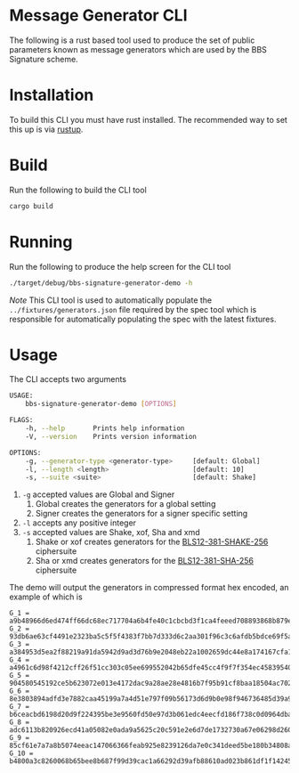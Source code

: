 # Message Generator CLI

The following is a rust based tool used to produce the set of public parameters known as message generators which are used by the BBS Signature scheme.

# Installation

To build this CLI you must have rust installed. The recommended way to set this up is via [rustup](https://www.rust-lang.org/tools/install).

# Build

Run the following to build the CLI tool

```bash
cargo build
```

# Running

Run the following to produce the help screen for the CLI tool

```bash
./target/debug/bbs-signature-generator-demo -h
```

*Note* This CLI tool is used to automatically populate the `../fixtures/generators.json` file required by the spec tool which is responsible for automatically populating the spec with the latest fixtures.

# Usage

The CLI accepts two arguments

```bash
USAGE:
    bbs-signature-generator-demo [OPTIONS]

FLAGS:
    -h, --help       Prints help information
    -V, --version    Prints version information

OPTIONS:
    -g, --generator-type <generator-type>     [default: Global]
    -l, --length <length>                     [default: 10]
    -s, --suite <suite>                       [default: Shake]
```

1. `-g` accepted values are Global and Signer
   1. Global creates the generators for a global setting
   2. Signer creates the generators for a signer specific setting
2. `-l` accepts any positive integer
3. `-s` accepted values are Shake, xof, Sha and xmd
   1. Shake or xof creates generators for the [BLS12-381-SHAKE-256](https://identity.foundation/bbs-signature/draft-irtf-cfrg-bbs-signatures.html#name-bls12-381-shake-256) ciphersuite
   2. Sha or xmd creates generators for the [BLS12-381-SHA-256](https://identity.foundation/bbs-signature/draft-irtf-cfrg-bbs-signatures.html#name-bls12-381-sha-256) ciphersuite

The demo will output the generators in compressed format hex encoded, an example of which is

```
G_1 = a9b48966d6ed474ff66dc68ec717704a6b4fe40c1cbcbd3f1ca4feeed708893868b879e1d2d3ee0af1cca5fa35c28dcd
G_2 = 93db6ae63cf4491e2323ba5c5f5f4383f7bb7d333d6c2aa301f96c3c6afdb5bdce69f5ad3c908977b6c5febaf0840d61
G_3 = a384953d5ea2f88219a91da5942d9ad3d76b9e2048eb22a1002659dc44e8a174167cfa191e7a7eefc6888cb90e72c8b3
G_4 = a4961c6d98f4212cff26f51cc303c05ee699552042b65dfe45cc4f9f7f354ec458395405a879b45f898be3c31ac1e291
G_5 = 904580545192ce5b623072e013e4172dac9a28ae28e4816b7f95b91cf8baa18504ac7025e1eff5dec935c228862c7359
G_6 = 8e3803894adfd3e7882caa45199a7a4d51e797f09b56173d6d9b0e98f946736485d39a9c1451708e1958e4e1e4ece5d1
G_7 = b6ceacbd6198d20d9f224395be3e9560fd50e97d3b061edc4eecfd186f738c0d0964dba23a48c8ca564c1af20a1e5d23
G_8 = adc6113b820926ecd41a05082e0ada9a5625c20c591e2e6d7de1732730a67e06298d26054cdb7ec3ed12b6e92c817821
G_9 = 85cf61e7a7a8b5074eeac147066366feab925e8239126da7e0c341deed5be180b34808a8275e2ffc476ce8dc613a38cb
G_10 = b4800a3c8260068b65bee8b687f99d39cac1a66292d39afb88610ad023b861df1f1424566d9be2ffcdc624c65d8cad5b
```
